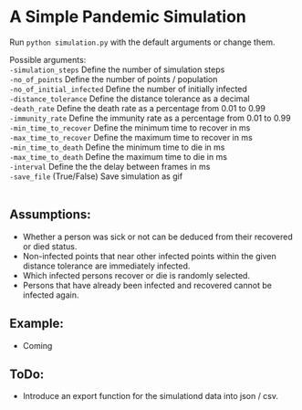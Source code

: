 # A Simple Pandemic Simulation

Run ```python simulation.py``` with the default arguments or change them.

Possible arguments:<br />
  ```-simulation_steps``` Define the number of simulation steps<br />
   ```-no_of_points```  Define the number of points / population<br />
   ```-no_of_initial_infected```  Define the number of initially infected<br />
   ```-distance_tolerance``` Define the distance tolerance as a decimal<br />
   ```-death_rate``` Define the death rate as a percentage from 0.01 to 0.99<br />
   ```-immunity_rate``` Define the immunity rate as a percentage from 0.01 to 0.99<br />
   ```-min_time_to_recover``` Define the minimum time to recover in ms<br />
   ```-max_time_to_recover``` Define the maximum time to recover in ms<br />
   ```-min_time_to_death``` Define the minimum time to die in ms<br />
   ```-max_time_to_death``` Define the maximum time to die in ms<br />
   ```-interval``` Define the the delay between frames in ms<br />
   ```-save_file``` (True/False) Save simulation as gif <br /><br />
## Assumptions:<br />
* Whether a person was sick or not can be deduced from their recovered or died status.
* Non-infected points that near other infected points within the given distance tolerance are immediately infected.
* Which infected persons recover or die is randomly selected.
* Persons that have already been infected and recovered cannot be infected again.
## Example:<br />
* Coming
## ToDo:<br />
* Introduce an export function for the simulationd data into json / csv. <br />

